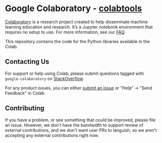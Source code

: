 # Google Colaboratory - [colabtools](https://github.com/googlecolab/colabtools)

[Colaboratory](https://colab.research.google.com) is a research project created
to help disseminate machine learning education and research. It’s a Jupyter
notebook environment that requires no setup to use. For more information, see
our [FAQ](https://research.google.com/colaboratory/faq.html).

This repository contains the code for the Python libraries available in the
Colab.

## Contacting Us

For support or help using Colab, please submit questions tagged with
`google-colaboratory` on
[StackOverflow](https://stackoverflow.com/questions/tagged/google-colaboratory).

For any product issues, you can either
[submit an issue](https://github.com/googlecolab/colabtools/issues) or "Help" ->
"Send Feedback" in Colab.

## Contributing

If you have a problem, or see something that could be improved, please file an
issue. However, we don't have the bandwidth to support review of external
contributions, and we don't want user PRs to languish, so we aren't accepting
any external contributions right now.
